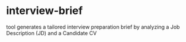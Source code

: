 # interview-brief
tool generates a tailored interview preparation brief by analyzing a Job Description (JD) and a Candidate CV
